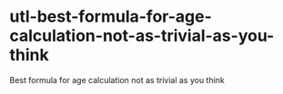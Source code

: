# utl-best-formula-for-age-calculation-not-as-trivial-as-you-think
Best formula for age calculation not as trivial as you think
